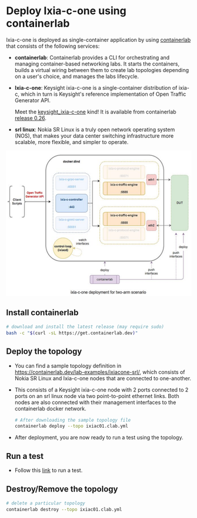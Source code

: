 
# Deploy Ixia-c-one using containerlab

Ixia-c-one is deployed as single-container application by using [containerlab](https://containerlab.dev/quickstart/) that consists of the following services:

* **containerlab**: Containerlab provides a CLI for orchestrating and managing container-based networking labs. It starts the containers, builds a virtual wiring between them to create lab topologies depending on a user's choice, and manages the labs lifecycle.
* **Ixia-c-one**: Keysight ixia-c-one is a single-container distribution of ixia-c, which in turn is Keysight's reference implementation of Open Traffic Generator API.

  Meet the [keysight_ixia-c-one](https://containerlab.dev/manual/kinds/keysight_ixia-c-one) kind! It is available from containerlab [release 0.26](https://containerlab.dev/rn/0.26/#keysight-ixia-c).
* **srl linux**: Nokia SR Linux is a truly open network operating system (NOS), that makes your data center switching infrastructure more scalable, more flexible, and simpler to operate.

![ixia-c-one](res/ixia-c-one-aur.drawio.svg)

## Install containerlab

  ```sh
  # download and install the latest release (may require sudo)
  bash -c "$(curl -sL https://get.containerlab.dev)"
  ```

## Deploy the topology

* You can find a sample topology definition in <https://containerlab.dev/lab-examples/ixiacone-srl/>, which consists of Nokia SR Linux and Ixia-c-one nodes that are connected to one-another.
* This consists of a Keysight ixia-c-one node with 2 ports connected to 2 ports on an srl linux node via two point-to-point ethernet links. Both nodes are also connected with their management interfaces to the containerlab docker network.

  ```sh
  # After downloading the sample topology file 
  containerlab deploy --topo ixiac01.clab.yml
  ```
  
- After deployment, you are now ready to run a test using the topology.

## Run a test

* Follow this [link](https://containerlab.dev/lab-examples/ixiacone-srl/#execution) to run a test.

## Destroy/Remove the topology

  ```sh
  # delete a particular topology 
  containerlab destroy --topo ixiac01.clab.yml
  ```
